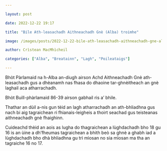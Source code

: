 ```yaml
---

layout: post

date: 2022-12-22 19:17

title: "Bile Ath-leasachadh Aithneachadh Gnè (Alba) troimhe"

image: /images/posts/2022-12-22-bile-ath-leasachadh-aithneachadh-gne-alba-troimhe.webp

author: Crìstean MacMhìcheil

categories: ["Alba", "Breatainn", "Lagh", "Poileataigs"]

---
```


Bhòt Pàrlamaid na h-Alba an-diugh airson Achd Aithneachadh Gnè ath-leasachadh gus a dhèanamh nas fhasa do dhaoine tar-ghnèitheach an gnè laghail aca atharrachadh.

Bhòt Buill-phàrlamaid 86-39 airson gabhail ris a’ bhile.  

Thathar an dùil a-nis gun tèid an lagh atharrachadh an ath-bhliadhna gus nach bi aig tagraichean ri fhianais-leigheis a thoirt seachad gus teisteanas aithneachadh gnè fhaighinn.

 Cuideachd thèid an aois as lugha do thagraichean a lùghdachadh bho 18 gu 16 is an ùine a dh’fheumas tagraichean a bhith beò sa ghnè a ghabh iad a lùghdachadh bho dhà bhliadhna gu trì mìosan no sia mìosan ma tha an tagraiche 16 no 17.
